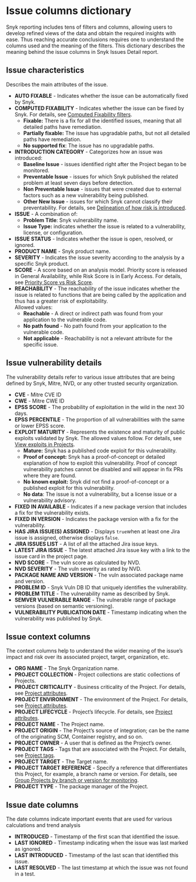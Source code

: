 # Issue columns dictionary

Snyk reporting includes tens of filters and columns, allowing users to develop refined views of the data and obtain the required insights with ease. Thus reaching accurate conclusions requires one to understand the columns used and the meaning of the filters. This dictionary describes the meaning behind the issue columns in Snyk Issues Detail report.

## Issue characteristics <a href="#issue-characteristics" id="issue-characteristics"></a>

Describes the main attributes of the issue.

* **AUTO FIXABLE** - Indicates whether the issue can be automatically fixed by Snyk.
* **COMPUTED FIXABILITY** - Indicates whether the issue can be fixed by Snyk. For details, see [Computed Fixability filters](../../scan-with-snyk/snyk-open-source/manage-vulnerabilities/vulnerability-fix-types.md#computed-fixability-filters).
  * **Fixable:** There is a fix for all the identified issues, meaning that all detailed paths have remediation.
  * **Partially fixable:** The issue has upgradable paths, but not all detailed paths have remediation.
  * **No supported fix**: The issue has no upgradable paths.
* **INTRODUCTION CATEGORY** - Categorizes how an issue was introduced:
  * **Baseline Issue** - issues identified right after the Project began to be monitored.
  * **Preventable Issue** - issues for which Snyk published the related problem at least seven days before detection.
  * **Non Preventable Issue** - issues that were created due to external factors such as a new vulnerability being published.
  * **Other New Issue** - issues for which Snyk cannot classify their preventability. For details, see [Delineation of how risk is introduced](../enterprise-analytics/enterprise-analytics.md#delineation-of-how-risk-is-introduced).
* **ISSUE** - A combination of:
  * **Problem Title**: Snyk vulnerability name.
  * **Issue Type:** indicates whether the issue is related to a vulnerability, license, or configuration.
* **ISSUE STATUS** - Indicates whether the issue is open, resolved, or ignored.
* **PRODUCT NAME** - Snyk product name.
* **SEVERITY** - Indicates the issue severity according to the analysis by a specific Snyk product.
* **SCORE** - A score based on an analysis model. Priority score is released in General Availability, while Risk Score is in Early Access. For details, see [Priority Score vs Risk Score](../prioritize-issues-for-fixing/priority-score-vs-risk-score.md).
* **REACHABILITY** - The reachability of the issue indicates whether the issue is related to functions that are being called by the application and thus has a greater risk of exploitability.\
  Allowed values:
  * **Reachable** - A direct or indirect path was found from your application to the vulnerable code.
  * **No path found** - No path found from your application to the vulnerable code.
  * **Not applicable** - Reachability is not a relevant attribute for the specific issue.

## Issue vulnerability details <a href="#issue-vulnerability-details" id="issue-vulnerability-details"></a>

The vulnerability details refer to various issue attributes that are being defined by Snyk, Mitre, NVD, or any other trusted security organization.

* **CVE** - Mitre CVE ID
* **CWE** - Mitre CWE ID
* **EPSS SCORE** - The probability of exploitation in the wild in the next 30 days.
* **EPSS PERCENTILE** - The proportion of all vulnerabilities with the same or lower EPSS score.
* **EXPLOIT MATURITY** - Represents the existence and maturity of public exploits validated by Snyk. The allowed values follow. For details, see [View exploits in Projects](../prioritize-issues-for-fixing/view-exploits.md#view-exploits-in-projects).
  * **Mature:** Snyk has a published code exploit for this vulnerability.
  * **Proof of concept:** Snyk has a proof-of-concept or detailed explanation of how to exploit this vulnerability. Proof of concept vulnerability patches cannot be disabled and will appear in fix PRs where they are found.
  * **No known exploit:** Snyk did not find a proof-of-concept or a published exploit for this vulnerability.
  * **No data**: The issue is not a vulnerability, but a license issue or a vulnerability advisory.
* **FIXED IN AVAILABLE** - Indicates if a new package version that includes a fix for the vulnerability exists.
* **FIXED IN VERSION** - Indicates the package version with a fix for the vulnerability.
* **HAS JIRA ISSUE(S) ASSIGNED** - Displays `true`when at least one Jira issue is assigned, otherwise displays f`alse`.
* **JIRA ISSUES LIST** - A list of all the attached Jira issue keys.
* **LATEST JIRA ISSUE** - The latest attached Jira issue key with a link to the issue card in the project page.
* **NVD SCORE** - The vuln score as calculated by NVD.
* **NVD SEVERITY** - The vuln severity as rated by NVD.
* **PACKAGE NAME AND VERSION** - The vuln associated package name and version.
* **PROBLEM ID** - Snyk Vuln DB ID that uniquely identifies the vulnerability.
* **PROBLEM TITLE** - The vulnerability name as described by Snyk.
* **SEMVER VULNERABLE RANGE** - The vulnerable range of package versions (based on semantic versioning).
* **VULNERABILITY PUBLICATION DATE** - Timestamp indicating when the vulnerability was published by Snyk.

## Issue context columns <a href="#issue-context-columns" id="issue-context-columns"></a>

The context columns help to understand the wider meaning of the issue’s impact and risk over its associated project, target, organization, etc.

* **ORG NAME** - The Snyk Organization name.
* **PROJECT COLLECTION** - Project collections are static collections of Projects.
* **PROJECT CRITICALITY** - Business criticality of the Project. For details, see [Project attributes](../../snyk-admin/snyk-projects/project-attributes.md).
* **PROJECT ENVIRONMENT** - The environment of the Project. For details, see [Project attributes](../../snyk-admin/snyk-projects/project-attributes.md).
* **PROJECT LIFECYCLE** - Project’s lifecycle. For details, see [Project attributes](../../snyk-admin/snyk-projects/project-attributes.md).
* **PROJECT NAME** - The Project name.
* **PROJECT ORIGIN** - The Project’s source of integration; can be the name of the originating SCM, Container registry, and so on.
* **PROJECT OWNER** - A user that is defined as the Project’s owner.
* **PROJECT TAGS** - Tags that are associated with the Project. For details, see [Project tags](../../snyk-admin/introduction-to-snyk-projects/project-tags.md).
* **PROJECT TARGET** - The Target name.
* **PROJECT TARGET REFERENCE** - Specify a reference that differentiates this Project, for example, a branch name or version. For details, see [Group Projects by branch or version for monitoring](../../snyk-cli/scan-and-maintain-projects-using-the-cli/group-projects-by-branch-or-version-for-monitoring.md).
* **PROJECT TYPE** - The package manager of the Project.

## Issue date columns <a href="#issue-date-columns" id="issue-date-columns"></a>

The date columns indicate important events that are used for various calculations and trend analysis

* **INTRODUCED** - Timestamp of the first scan that identified the issue.
* **LAST IGNORED** - Timestamp indicating when the issue was last marked as ignored.
* **LAST INTRODUCED** - Timestamp of the last scan that identified this issue.
* **LAST RESOLVED** - The last timestamp at which the issue was not found in a test.
